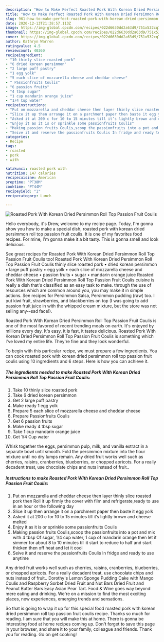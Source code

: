 ```yaml
---
description: "How to Make Perfect Roasted Pork With Korean Dried Persimmon Roll Top Passion Fruit Coulis"
title: "How to Make Perfect Roasted Pork With Korean Dried Persimmon Roll Top Passion Fruit Coulis"
slug: 961-how-to-make-perfect-roasted-pork-with-korean-dried-persimmon-roll-top-passion-fruit-coulis
date: 2020-12-13T21:38:57.113Z
image: https://img-global.cpcdn.com/recipes/022d6630dd2a63d9/751x532cq70/roasted-pork-with-korean-dried-persimmon-roll-top-passion-fruit-coulis-recipe-main-photo.jpg
thumbnail: https://img-global.cpcdn.com/recipes/022d6630dd2a63d9/751x532cq70/roasted-pork-with-korean-dried-persimmon-roll-top-passion-fruit-coulis-recipe-main-photo.jpg
cover: https://img-global.cpcdn.com/recipes/022d6630dd2a63d9/751x532cq70/roasted-pork-with-korean-dried-persimmon-roll-top-passion-fruit-coulis-recipe-main-photo.jpg
author: Kathryn Warren
ratingvalue: 4.5
reviewcount: 40360
recipeingredient:
- "10 thinly slice roasted pork"
- "6 dried korean persimmon"
- "2 large puff pastry"
- "1 egg yolk"
- "5 each slice of mozzarella cheese and cheddar cheese"
- " Passionfruits Coulis"
- "6 passion fruits"
- "4 tbsp sugar"
- "1 cup mandarin orange juice"
- "1/4 Cup water"
recipeinstructions:
- "Put on mozzarella and cheddar cheese then layer thinly slice roasted pork then Roll it up firmly the cover with film and refrigerate,ready to use in an hour or the following day"
- "Slice it up then arrange it on a parchment paper then baste it egg yolk"
- "Asked it at 200 c for 10 to 15 minutes till it’s lightly brown and cheese melted"
- "Enjoy it as it is or sprinkle some passionfruits Coulis"
- "Making passion fruits Coulis,scoop the passionfruits into a pot and mix with 4 tbsp Of sugar, 1/4 cup water, 1 cup of mandarin orange then let it simmer for about 8 to 10 minutes till it start to reduce to half and start thicken then off heat and let it cool"
- "Seive it and reserve the passionfruits Coulis In fridge and ready to use anytime"
categories:
- Recipe
tags:
- roasted
- pork
- with

katakunci: roasted pork with 
nutrition: 147 calories
recipecuisine: American
preptime: "PT38M"
cooktime: "PT44M"
recipeyield: "1"
recipecategory: Lunch

---
```



![Roasted Pork With Korean Dried Persimmon Roll Top Passion Fruit Coulis](https://img-global.cpcdn.com/recipes/022d6630dd2a63d9/751x532cq70/roasted-pork-with-korean-dried-persimmon-roll-top-passion-fruit-coulis-recipe-main-photo.jpg)

Hello everybody, it's Drew, welcome to my recipe page. Today, I'm gonna show you how to make a special dish, roasted pork with korean dried persimmon roll top passion fruit coulis. It is one of my favorites food recipes. For mine, I'm gonna make it a bit tasty. This is gonna smell and look delicious.

See great recipes for Roasted Pork With Korean Dried Persimmon Roll Top Passion Fruit Coulis too! Roasted Pork With Korean Dried Persimmon Roll Top Passion Fruit Coulis thinly slice roasted pork • dried korean persimmon • large puff pastry • egg yolk • each slice of mozzarella cheese and cheddar cheese • passion fruits • sugar • mandarin orange juice Roasted Pork With Korean Dried Persimmon Roll Top Passion Fruit Coulis cuisine is really a dish that&#39;s classified as an easy task to make. through the use of resources which are common around you, you may make it in simple actions. See recipes for Persimmon Salsa, Persimmon pudding (raw) too. I put kiwi fruit, strawberries, and blackberries on top (I was going to add passion fruit juice in with the whipped cream mixture, but the store was not selling any--sad face!).

Roasted Pork With Korean Dried Persimmon Roll Top Passion Fruit Coulis is one of the most favored of recent trending meals on earth. It's enjoyed by millions every day. It's easy, it is fast, it tastes delicious. Roasted Pork With Korean Dried Persimmon Roll Top Passion Fruit Coulis is something which I've loved my entire life. They're fine and they look wonderful.


To begin with this particular recipe, we must prepare a few ingredients. You can cook roasted pork with korean dried persimmon roll top passion fruit coulis using 10 ingredients and 6 steps. Here is how you can achieve it.

<!--inarticleads1-->

##### The ingredients needed to make Roasted Pork With Korean Dried Persimmon Roll Top Passion Fruit Coulis:

1. Take 10 thinly slice roasted pork
1. Take 6 dried korean persimmon
1. Get 2 large puff pastry
1. Make ready 1 egg yolk
1. Prepare 5 each slice of mozzarella cheese and cheddar cheese
1. Prepare  Passionfruits Coulis
1. Get 6 passion fruits
1. Make ready 4 tbsp sugar
1. Take 1 cup mandarin orange juice
1. Get 1/4 Cup water


Whisk together the eggs, persimmon pulp, milk, and vanilla extract in a separate bowl until smooth. Fold the persimmon mixture into the flour mixture until no dry lumps remain. Any dried fruit works well such as cherries, raisins, cranberries, blueberries, or chopped apricots. For a really decadent treat, use chocolate chips and nuts instead of fruit.. 

<!--inarticleads2-->

##### Instructions to make Roasted Pork With Korean Dried Persimmon Roll Top Passion Fruit Coulis:

1. Put on mozzarella and cheddar cheese then layer thinly slice roasted pork then Roll it up firmly the cover with film and refrigerate,ready to use in an hour or the following day
1. Slice it up then arrange it on a parchment paper then baste it egg yolk
1. Asked it at 200 c for 10 to 15 minutes till it’s lightly brown and cheese melted
1. Enjoy it as it is or sprinkle some passionfruits Coulis
1. Making passion fruits Coulis,scoop the passionfruits into a pot and mix with 4 tbsp Of sugar, 1/4 cup water, 1 cup of mandarin orange then let it simmer for about 8 to 10 minutes till it start to reduce to half and start thicken then off heat and let it cool
1. Seive it and reserve the passionfruits Coulis In fridge and ready to use anytime


Any dried fruit works well such as cherries, raisins, cranberries, blueberries, or chopped apricots. For a really decadent treat, use chocolate chips and nuts instead of fruit.. Dorothy&#39;s Lemon Sponge Pudding Cake with Mango Coulis and Raspberry Sorbet Dried Fruit and Nut Bars Dried Fruit and Peanut Butter Bars Easy Asian Pear Tart. Food &amp; Wine goes way beyond mere eating and drinking. We&#39;re on a mission to find the most exciting places, new experiences, emerging trends and sensations. 

So that is going to wrap it up for this special food roasted pork with korean dried persimmon roll top passion fruit coulis recipe. Thanks so much for reading. I am sure that you will make this at home. There is gonna be interesting food at home recipes coming up. Don't forget to save this page in your browser, and share it to your family, colleague and friends. Thank you for reading. Go on get cooking!
